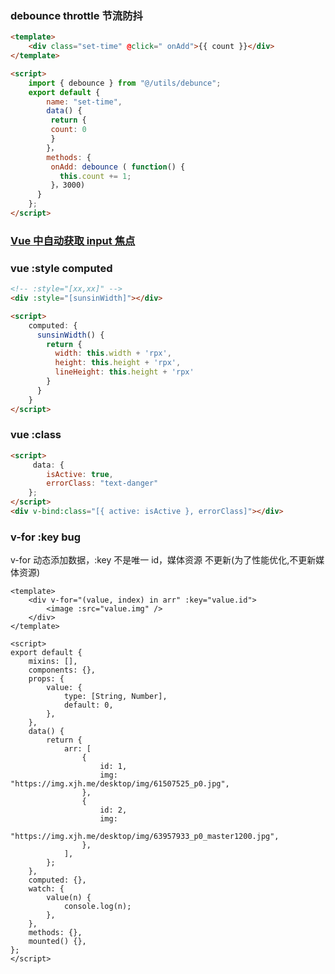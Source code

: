 ### debounce throttle 节流防抖

```html
<template>
	<div class="set-time" @click=" onAdd">{{ count }}</div>
</template>

<script>
	import { debounce } from "@/utils/debunce";
	export default {
		name: "set-time",
		data() {
	     return {
	     count: 0
	     }
		}，
		methods: {
	     onAdd: debounce ( function() {
	       this.count += 1;
	     }，3000)
	  }
	};
</script>
```

### [Vue 中自动获取 input 焦点](https://blog.csdn.net/weixin_40890907/article/details/82346042)

### vue :style computed

```html
<!-- :style="[xx,xx]" -->
<div :style="[sunsinWidth]"></div>

<script>
	computed: {
	  sunsinWidth() {
	    return {
	      width: this.width + 'rpx',
	      height: this.height + 'rpx',
	      lineHeight: this.height + 'rpx'
	    }
	  }
	}
</script>
```

### vue :class

```html
<script>
	 data: {
		isActive: true,
		errorClass: "text-danger"
	};
</script>
<div v-bind:class="[{ active: isActive }, errorClass]"></div>
```

### v-for :key bug

v-for 动态添加数据，:key 不是唯一 id，媒体资源 不更新(为了性能优化,不更新媒体资源)

```vue
<template>
	<div v-for="(value, index) in arr" :key="value.id">
		<image :src="value.img" />
	</div>
</template>

<script>
export default {
	mixins: [],
	components: {},
	props: {
		value: {
			type: [String, Number],
			default: 0,
		},
	},
	data() {
		return {
			arr: [
				{
					id: 1,
					img: "https://img.xjh.me/desktop/img/61507525_p0.jpg",
				},
				{
					id: 2,
					img:
						"https://img.xjh.me/desktop/img/63957933_p0_master1200.jpg",
				},
			],
		};
	},
	computed: {},
	watch: {
		value(n) {
			console.log(n);
		},
	},
	methods: {},
	mounted() {},
};
</script>
```
